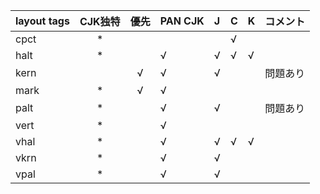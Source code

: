 |layout tags|CJK独特|優先|PAN CJK|J|C|K|コメント|
|:---|:---:|:---:|:---|:---|:---|:---|:---|
|cpct|*||||√|||
|halt|*||√|√|√|√||
|kern||√|√|√|||問題あり|
|mark|*|√|√|||||
|palt|*||√|√|||問題あり|
|vert|*||√|||||
|vhal|*||√|√|√|√||
|vkrn|*||√|√||||
|vpal|*||√|√|||
